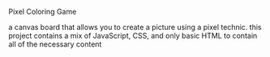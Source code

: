 Pixel Coloring Game

a canvas board that allows you to create a picture using a pixel technic.
this project contains a mix of JavaScript, CSS, and only basic HTML to contain all of the necessary content
